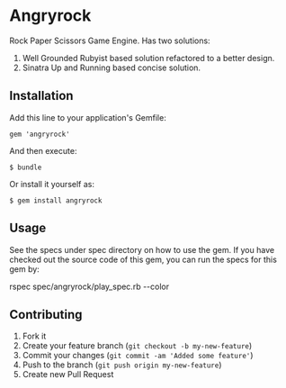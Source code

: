# Angryrock

Rock Paper Scissors Game Engine. Has two solutions:

1. Well Grounded Rubyist based solution refactored to a better design.
2. Sinatra Up and Running based concise solution.

## Installation

Add this line to your application's Gemfile:

    gem 'angryrock'

And then execute:

    $ bundle

Or install it yourself as:

    $ gem install angryrock

## Usage

See the specs under spec directory on how to use the gem. If you have checked out the source code of this gem, you can run the specs for this gem by:

rspec spec/angryrock/play_spec.rb --color

## Contributing

1. Fork it
2. Create your feature branch (`git checkout -b my-new-feature`)
3. Commit your changes (`git commit -am 'Added some feature'`)
4. Push to the branch (`git push origin my-new-feature`)
5. Create new Pull Request

